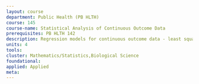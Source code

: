 ```yaml
---
layout: course 
department: Public Health (PB HLTH)
course: 145
course-name: Statistical Analysis of Continuous Outcome Data
prerequisites: PB HLTH 142
description: Regression models for continuous outcome data - least squares estimates and their properties, interpreting coefficients, prediction, comparing models, checking model assumptions, transformations, outliers, and influential points. Categorical explanatory variables - interaction and analysis of covariance, correlation and partial correlation. Appropriate graphical methods and statistical computing. Analysis of variance for one- and two-factor models - F tests, assumption checking, multiple comparisons. Random effects models and variance components. Introduction to repeated measures models.
units: 4
tools: 
cluster: Mathematics/Statistics,Biological Science
foundational: 
applied: Applied
meta: 
---
```

